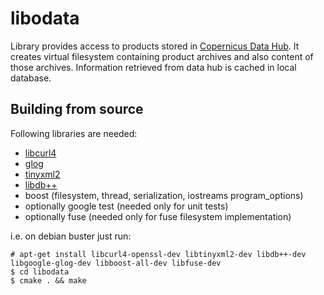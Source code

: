 # libodata
Library provides access to products stored in [Copernicus Data Hub](https://github.com/SentinelDataHub/dhus-distribution). It creates virtual filesystem containing product archives and also content of those archives. Information retrieved from data hub is cached in local database.

## Building from source
Following libraries are needed:

  * [libcurl4](https://github.com/curl/curl)
  * [glog](https://github.com/google/glog)
  * [tinyxml2](https://github.com/leethomason/tinyxml2)
  * [libdb++](https://github.com/berkeleydb/libdb)
  * boost (filesystem, thread, serialization, iostreams program_options)
  * optionally google test (needed only for unit tests)
  * optionally fuse (needed only for fuse filesystem implementation)

i.e. on debian buster just run:

    # apt-get install libcurl4-openssl-dev libtinyxml2-dev libdb++-dev libgoogle-glog-dev libboost-all-dev libfuse-dev
    $ cd libodata
    $ cmake . && make